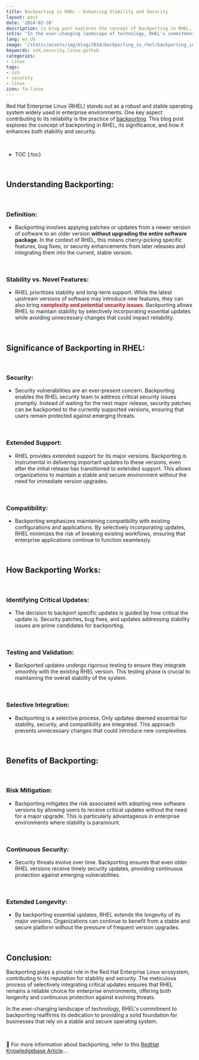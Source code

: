 ```yaml
---
title: Backporting in RHEL - Enhancing Stability and Security
layout: post
date: '2024-02-26'
description: is blog post explores the concept of backporting in RHEL, its significance, and how it enhances both stability and security.
intro: "In the ever-changing landscape of technology, RHEL's commitment to backporting reaffirms its dedication to providing a solid foundation for businesses that rely on a stable and secure operating system."
lang: en_US
image: "/static/assets/img/blog/2024/backporting_in_rhel/backporting_in_rhel.jpg"
keywords: ssh,security,linux,github
categories:
- Linux
tags:
- ssh
- security
- linux
icon: fa-linux
---
```


Red Hat Enterprise Linux (RHEL) stands out as a robust and stable operating system widely used in enterprise environments. One key aspect contributing to its reliability is the practice of [backporting](https://access.redhat.com/security/updates/backporting). This blog post explores the concept of backporting in RHEL, its significance, and how it enhances both stability and security.

<br>

* TOC 
{:toc}

<br>

## Understanding Backporting:

<br>

### **Definition:**
   - Backporting involves applying patches or updates from a newer version of software to an older version **without upgrading the entire software package**. In the context of RHEL, this means cherry-picking specific features, bug fixes, or security enhancements from later releases and integrating them into the current, stable version.

<br>

### **Stability vs. Novel Features:**
   - RHEL prioritizes stability and long-term support. While the latest upstream versions of software may introduce new features, they can also bring **<span style="color: red;">complexity and potential security issues</span>**. Backporting allows RHEL to maintain stability by selectively incorporating essential updates while avoiding unnecessary changes that could impact reliability.

<br>

## Significance of Backporting in RHEL:

<br>

### **Security:**
   - Security vulnerabilities are an ever-present concern. Backporting enables the RHEL security team to address critical security issues promptly. Instead of waiting for the next major release, security patches can be backported to the currently supported versions, ensuring that users remain protected against emerging threats.

<br>

### **Extended Support:**
   - RHEL provides extended support for its major versions. Backporting is instrumental in delivering important updates to these versions, even after the initial release has transitioned to extended support. This allows organizations to maintain a stable and secure environment without the need for immediate version upgrades.

<br>

### **Compatibility:**
   - Backporting emphasizes maintaining compatibility with existing configurations and applications. By selectively incorporating updates, RHEL minimizes the risk of breaking existing workflows, ensuring that enterprise applications continue to function seamlessly.

<br>

## How Backporting Works:

<br>

### **Identifying Critical Updates:**
   - The decision to backport specific updates is guided by how critical the update is. Security patches, bug fixes, and updates addressing stability issues are prime candidates for backporting.

<br>

### **Testing and Validation:**
   - Backported updates undergo rigorous testing to ensure they integrate smoothly with the existing RHEL version. This testing phase is crucial to maintaining the overall stability of the system.

<br>

### **Selective Integration:**
   - Backporting is a selective process. Only updates deemed essential for stability, security, and compatibility are integrated. This approach prevents unnecessary changes that could introduce new complexities.

<br>

## Benefits of Backporting:

<br>

### **Risk Mitigation:**
   - Backporting mitigates the risk associated with adopting new software versions by allowing users to receive critical updates without the need for a major upgrade. This is particularly advantageous in enterprise environments where stability is paramount.

<br>

### **Continuous Security:**
   - Security threats evolve over time. Backporting ensures that even older RHEL versions receive timely security updates, providing continuous protection against emerging vulnerabilities.

<br>

### **Extended Longevity:**
   - By backporting essential updates, RHEL extends the longevity of its major versions. Organizations can continue to benefit from a stable and secure platform without the pressure of frequent version upgrades.

<br>

## Conclusion:

Backporting plays a pivotal role in the Red Hat Enterprise Linux ecosystem, contributing to its reputation for stability and security. The meticulous process of selectively integrating critical updates ensures that RHEL remains a reliable choice for enterprise environments, offering both longevity and continuous protection against evolving threats.

In the ever-changing landscape of technology, RHEL's commitment to backporting reaffirms its dedication to providing a solid foundation for businesses that rely on a stable and secure operating system.

<br>

📝 For more information about backporting, refer to this [RedHat Knowledgebase Article](https://access.redhat.com/solutions/57665)...

